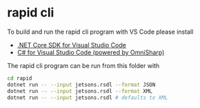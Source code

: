 # rapid cli

To build and run the rapid cli program with VS Code please install
- [.NET Core SDK for Visual Studio Code](https://dotnet.microsoft.com/download/dotnet-core/sdk-for-vs-code?utm_source=vs-code&amp;utm_medium=referral&amp;utm_campaign=sdk-install)
- [C# for Visual Studio Code (powered by OmniSharp)](https://marketplace.visualstudio.com/items?itemName=ms-dotnettools.csharp)

The rapid cli program can be run from this folder with

```sh
cd rapid
dotnet run -- --input jetsons.rsdl --format JSON
dotnet run -- --input jetsons.rsdl --format XML
dotnet run -- --input jetsons.rsdl # defaults to XML
```
